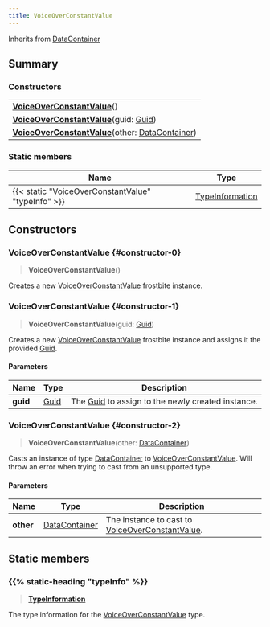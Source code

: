 ```yaml
---
title: VoiceOverConstantValue
---
```


Inherits from [DataContainer](/vext/ref/shared/type/datacontainer)

## Summary

### Constructors

|  |
| --- |
| **[VoiceOverConstantValue](#constructor-0)**() |
| **[VoiceOverConstantValue](#constructor-1)**(guid: [Guid](/vext/ref/shared/type/guid)) |
| **[VoiceOverConstantValue](#constructor-2)**(other: [DataContainer](/vext/ref/shared/type/datacontainer)) |

### Static members

| Name | Type |
| ---- | ---- |
| {{< static "VoiceOverConstantValue" "typeInfo" >}} | [TypeInformation](/vext/ref/shared/type/typeinformation) |

## Constructors

### VoiceOverConstantValue {#constructor-0}

> **VoiceOverConstantValue**()

Creates a new [VoiceOverConstantValue](/vext/ref/fb/voiceoverconstantvalue) frostbite instance.

### VoiceOverConstantValue {#constructor-1}

> **VoiceOverConstantValue**(guid: [Guid](/vext/ref/shared/type/guid))

Creates a new [VoiceOverConstantValue](/vext/ref/fb/voiceoverconstantvalue) frostbite instance and assigns it the provided [Guid](/vext/ref/shared/type/guid).

#### Parameters

| Name | Type | Description |
| ---- | ---- | ----------- |
| **guid** | [Guid](/vext/ref/shared/type/guid) | The [Guid](/vext/ref/shared/type/guid) to assign to the newly created instance. |

### VoiceOverConstantValue {#constructor-2}

> **VoiceOverConstantValue**(other: [DataContainer](/vext/ref/shared/type/datacontainer))

Casts an instance of type [DataContainer](/vext/ref/shared/type/datacontainer) to [VoiceOverConstantValue](/vext/ref/fb/voiceoverconstantvalue). Will throw an error when trying to cast from an unsupported type.

#### Parameters

| Name | Type | Description |
| ---- | ---- | ----------- |
| **other** | [DataContainer](/vext/ref/shared/type/datacontainer) | The instance to cast to [VoiceOverConstantValue](/vext/ref/fb/voiceoverconstantvalue). |

## Static members

### {{% static-heading "typeInfo" %}}

> **[TypeInformation](/vext/ref/shared/type/typeinformation)**

The type information for the [VoiceOverConstantValue](/vext/ref/fb/voiceoverconstantvalue) type.

